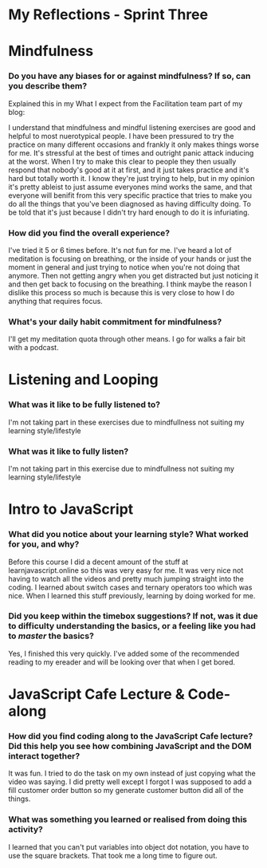 # My Reflections - Sprint Three

# Mindfulness

### Do you have any biases for or against mindfulness? If so, can you describe them?

Explained this in my What I expect from the Facilitation team part of my blog:

I understand that mindfulness and mindful listening exercises are good and helpful to most nuerotypical people. I have been pressured to try the practice on many different occasions and frankly it only makes things worse for me. It's stressful at the best of times and outright panic attack inducing at the worst. When I try to make this clear to people they then usually respond that nobody's good at it at first, and it just takes practice and it's hard but totally worth it. I know they're just trying to help, but in my opinion it's pretty ableist to just assume everyones mind works the same, and that everyone will benifit from this very specific practice that tries to make you do all the things that you've been diagnosed as having difficulty doing. To be told that it's just because I didn't try hard enough to do it is infuriating.

### How did you find the overall experience?

I've tried it 5 or 6 times before. It's not fun for me. I've heard a lot of meditation is focusing on breathing, or the inside of your hands or just the moment in general and just trying to notice when you're not doing that anymore. Then not getting angry when you get distracted but just noticing it and then get back to focusing on the breathing. I think maybe the reason I dislike this process so much is because this is very close to how I do anything that requires focus.

### What's your daily habit commitment for mindfulness?

I'll get my meditation quota through other means. I go for walks a fair bit with a podcast.

# Listening and Looping

### What was it like to be fully listened to?

I'm not taking part in these exercises due to mindfullness not suiting my learning style/lifestyle

### What was it like to fully listen?

I'm not taking part in this exercise due to mindfullness not suiting my learning style/lifestyle

# Intro to JavaScript

### What did you notice about your learning style? What worked for you, and why?

Before this course I did a decent amount of the stuff at learnjavascript.online so this was very easy for me. It was very nice not having to watch all the videos and pretty much jumping straight into the coding. I learned about switch cases and ternary operators too which was nice. When I learned this stuff previously, learning by doing worked for me.

### Did you keep within the timebox suggestions? If not, was it due to difficulty understanding the basics, or a feeling like you had to _master_ the basics?

Yes, I finished this very quickly. I've added some of the recommended reading to my ereader and will be looking over that when I get bored.

# JavaScript Cafe Lecture & Code-along

### How did you find coding along to the JavaScript Cafe lecture? Did this help you see how combining JavaScript and the DOM interact together?

It was fun. I tried to do the task on my own instead of just copying what the video was saying. I did pretty well except I forgot I was supposed to add a fill customer order button so my generate customer button did all of the things.

### What was something you learned or realised from doing this activity?

I learned that you can't put variables into object dot notation, you have to use the square brackets. That took me a long time to figure out.
